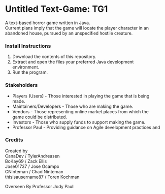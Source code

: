 # Untitled Text-Game: TG1

A text-based horror game written in Java.<br/>
Current plans imply that the game will locate the player character in an abandoned house, pursued by an unspecified hostile creature.

### Install Instructions

1. Download the contents of this repository.
2. Extract and open the files your preferred Java development environment.
3. Run the program.

### Stakeholders
- Players (Users) - Those interested in playing the game that is being made.
- Maintainers/Developers - Those who are making the game. 
- Vendors - Those representing online market places from which the game could be distributed.
- Investors - Those who supply funds to support making the game.
- Professor Paul - Providing guidance on Agile development practices and 

### Credits
Created by <br/>
    CanaDev / TylerAndreasen <br/>
    BoKay69 / Zack Ellis <br/>
    Jose01737 / Jose Ocampo <br/>
    CNinteman / Chad Ninteman <br/>
    thisisausername87 / Toren Kochman <br/>

Overseen By Professor Jody Paul
